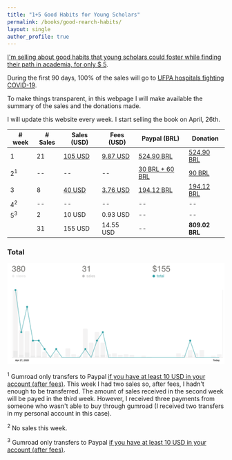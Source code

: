 ```yaml
---
title: "1+5 Good Habits for Young Scholars"
permalink: /books/good-rearch-habits/
layout: single
author_profile: true
---
```


[I'm selling about good habits that young scholars could foster while finding their path in academia, for only $ 5](http://gum.co/good-research-habits).

During the first 90 days, 100% of the sales will go to [UFPA hospitals fighting COVID-19](https://coronavirus.ufpa.br/doacoes).

To make things transparent, in this webpage I will make available the summary of the sales and the donations made.

I will update this website every week. I start selling the book on April, 26th.


| # week | # Sales  |   Sales (USD)  | Fees (USD) | Paypal (BRL) | Donation |
|--------|----------|----------------|------------|--------------|----------|
| 1      |  21        | [105 USD](/lost+found/book-sales/books-gumroad-w1.png)        |         [9.87 USD](/lost+found/book-sales/books-gumroad-w1.png)  |      [524.90 BRL](/lost+found/book-sales/books-paypal-w1.png)  | [524.90 BRL](/lost+found/book-sales/book-transfer-w1.jpg)  |
| 2<sup>1</sup> | --    | --         | --         | [30 BRL + 60 BRL](/lost+found/book-sales/books-gumroad-w2.jpeg)   | [90 BRL](/lost+found/book-sales/book-transfer-w2.jpeg)   |
| 3      |  8       | [40 USD](/lost+found/book-sales/books-gumroad-w3.png)       | [3.76 USD](/lost+found/book-sales/books-gumroad-w3.png)  | [194.12 BRL](/lost+found/book-sales/books-paypal-w3.png)      | [194.12 BRL](/lost+found/book-sales/book-transfer-w3.jpeg)  |
| 4<sup>2</sup>       | --          | --         | --             | --   | --
| 5<sup>3</sup>       | 2           | 10 USD     | 0.93 USD       | --   | --
|                     |  31         | 155 USD    | 14.55 USD      | --   | **809.02 BRL** |    

### Total
<img src="/lost+found/book-sales/books-total.png">


<sup>1</sup> Gumroad only transfers to Paypal [if you have at least 10 USD in your account (after fees)](https://help.gumroad.com/article/13-getting-paid). This week I had two sales so, after fees, I hadn't enough to be transferred. The amount of sales received in the second week will be payed in the third week. However, I received three payments from someone who wasn't able to buy through gumroad (I received two transfers in my personal account in this case).


<sup>2</sup> No sales this week.

<sup>3</sup> Gumroad only transfers to Paypal [if you have at least 10 USD in your account (after fees)](https://help.gumroad.com/article/13-getting-paid).
